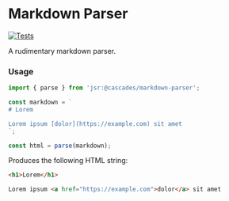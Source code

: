 # Markdown Parser

[![Tests](https://github.com/Cascades-CSS/Markdown-Parser/actions/workflows/deno-test.yml/badge.svg)](https://github.com/Cascades-CSS/Markdown-Parser/actions/workflows/deno-test.yml)

A rudimentary markdown parser.

### Usage

```ts
import { parse } from 'jsr:@cascades/markdown-parser';

const markdown = `
# Lorem

Lorem ipsum [dolor](https://example.com) sit amet
`;

const html = parse(markdown);
```

Produces the following HTML string:

```html
<h1>Lorem</h1>

Lorem ipsum <a href="https://example.com">dolor</a> sit amet
```
